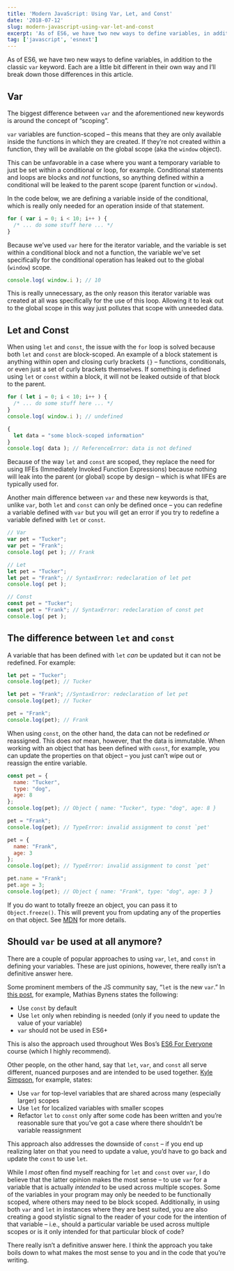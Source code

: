 ```yaml
---
title: 'Modern JavaScript: Using Var, Let, and Const'
date: '2018-07-12'
slug: modern-javascript-using-var-let-and-const
excerpt: 'As of ES6, we have two new ways to define variables, in addition to the classic `var` keyword. Each are a little bit different in their own way and I’ll break down those differences in this article.'
tag: ['javascript', 'esnext']
---
```


As of ES6, we have two new ways to define variables, in addition to the classic `var` keyword. Each are a little bit different in their own way and I’ll break down those differences in this article.

Var
---

The biggest difference between `var` and the aforementioned new keywords is around the concept of “scoping”.

`var` variables are function-scoped – this means that they are only available inside the functions in which they are created. If they’re not created within a function, they will be available on the global scope (aka the `window` object).

This can be unfavorable in a case where you want a temporary variable to just be set within a conditional or loop, for example. Conditional statements and loops are blocks and *not* functions, so anything defined within a conditional will be leaked to the parent scope (parent function or `window`).

In the code below, we are defining a variable inside of the conditional, which is really only needed for an operation inside of that statement.

```javascript
for ( var i = 0; i < 10; i++ ) {
  /* ... do some stuff here ... */
}
```

Because we’ve used `var` here for the iterator variable, and the variable is set within a conditional block and not a function, the variable we’ve set specifically for the conditional operation has leaked out to the global (`window`) scope.

```javascript
console.log( window.i ); // 10

```

This is really unnecessary, as the only reason this iterator variable was created at all was specifically for the use of this loop. Allowing it to leak out to the global scope in this way just pollutes that scope with unneeded data.

Let and Const
-------------

When using `let` and `const`, the issue with the `for` loop is solved because both `let` and `const` are block-scoped. An example of a block statement is anything within open and closing curly brackets `{}` – functions, conditionals, or even just a set of curly brackets themselves. If something is defined using `let` or `const` within a block, it will not be leaked outside of that block to the parent.

```javascript
for ( let i = 0; i < 10; i++ ) {
  /* ... do some stuff here ... */
}
console.log( window.i ); // undefined

{
  let data = "some block-scoped information"
}
console.log( data ); // ReferenceError: data is not defined
```

Because of the way `let` and `const` are scoped, they replace the need for using IIFEs (Immediately Invoked Function Expressions) because nothing will leak into the parent (or global) scope by design – which is what IIFEs are typically used for.

Another main difference between `var` and these new keywords is that, unlike `var`, both `let` and `const` can only be defined once – you can redefine a variable defined with `var` but you will get an error if you try to redefine a variable defined with `let` or `const`.

```javascript
// Var
var pet = "Tucker";
var pet = "Frank";
console.log( pet ); // Frank

// Let
let pet = "Tucker";
let pet = "Frank"; // SyntaxError: redeclaration of let pet
console.log( pet );

// Const
const pet = "Tucker";
const pet = "Frank"; // SyntaxError: redeclaration of const pet
console.log( pet );
```

The difference between `let` and `const`
----------------------------------------

A variable that has been defined with `let` *can* be updated but it can not be redefined. For example:

```javascript
let pet = "Tucker";
console.log(pet); // Tucker

let pet = "Frank"; //SyntaxError: redeclaration of let pet
console.log(pet); // Tucker

pet = "Frank";
console.log(pet); // Frank
```

When using `const`, on the other hand, the data can not be redefined *or* reassigned. This does *not* mean, however, that the data is immutable. When working with an object that has been defined with `const`, for example, you can update the properties on that object – you just can’t wipe out or reassign the entire variable.

```javascript
const pet = {
  name: "Tucker",
  type: "dog",
  age: 8
};
console.log(pet); // Object { name: "Tucker", type: "dog", age: 8 }

pet = "Frank";
console.log(pet); // TypeError: invalid assignment to const `pet'

pet = {
  name: "Frank",
  age: 3
};
console.log(pet); // TypeError: invalid assignment to const `pet'

pet.name = "Frank";
pet.age = 3;
console.log(pet); // Object { name: "Frank", type: "dog", age: 3 }
```

If you do want to totally freeze an object, you can pass it to `Object.freeze()`. This will prevent you from updating any of the properties on that object. See [MDN](https://developer.mozilla.org/en-US/docs/Web/JavaScript/Reference/Global_Objects/Object/freeze) for more details.

Should `var` be used at all anymore?
------------------------------------

There are a couple of popular approaches to using `var`, `let`, and `const` in defining your variables. These are just opinions, however, there really isn’t a definitive answer here.

Some prominent members of the JS community say, “`let` is the new `var`.” In [this post](https://mathiasbynens.be/notes/es6-const), for example, Mathias Bynens states the following:

- Use `const` by default
- Use `let` only when rebinding is needed (only if you need to update the value of your variable)
- `var` should not be used in ES6+

This is also the approach used throughout Wes Bos’s [ES6 For Everyone](https://es6.io/) course (which I highly recommend).

Other people, on the other hand, say that `let`, `var`, and `const` all serve different, nuanced purposes and are intended to be used together. [Kyle Simpson](https://me.getify.com/), for example, states:

- Use `var` for top-level variables that are shared across many (especially larger) scopes
- Use `let` for localized variables with smaller scopes
- Refactor `let` to `const` only after some code has been written and you’re reasonable sure that you’ve got a case where there shouldn’t be variable reassignment

This approach also addresses the downside of `const` – if you end up realizing later on that you need to update a value, you’d have to go back and update the `const` to use `let`.

While I *most* often find myself reaching for `let` and `const` over `var`, I do believe that the latter opinion makes the most sense – to use `var` for a variable that is actually *intended* to be used across multiple scopes. Some of the variables in your program may only be needed to be functionally scoped, where others may need to be block scoped. Additionally, in using both `var` and `let` in instances where they are best suited, you are also creating a good stylistic signal to the reader of your code for the intention of that variable – i.e., should a particular variable be used across multiple scopes or is it only intended for that particular block of code?

There really isn’t a definitive answer here. I think the approach you take boils down to what makes the most sense to you and in the code that you’re writing.